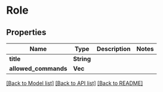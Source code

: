 # Role

## Properties
Name | Type | Description | Notes
------------ | ------------- | ------------- | -------------
**title** | **String** |  | 
**allowed_commands** | **Vec<String>** |  | 

[[Back to Model list]](../README.md#documentation-for-models) [[Back to API list]](../README.md#documentation-for-api-endpoints) [[Back to README]](../README.md)


